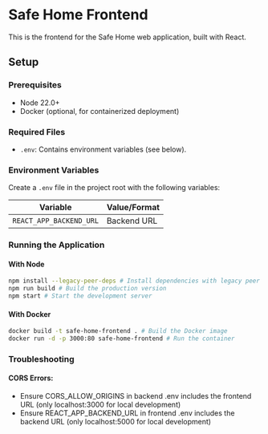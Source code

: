 # Safe Home Frontend

This is the frontend for the Safe Home web application, built with React.

## Setup

### Prerequisites
- Node 22.0+
- Docker (optional, for containerized deployment)

### Required Files
- `.env`: Contains environment variables (see below).

### Environment Variables
Create a `.env` file in the project root with the following variables:

| Variable                | Value/Format |
|-------------------------|--------------|
| `REACT_APP_BACKEND_URL` | Backend URL  |

### Running the Application

#### With Node
```bash
npm install --legacy-peer-deps # Install dependencies with legacy peer deps
npm run build # Build the production version
npm start # Start the development server
```

#### With Docker
```bash
docker build -t safe-home-frontend . # Build the Docker image
docker run -d -p 3000:80 safe-home-frontend # Run the container
```

### Troubleshooting

#### CORS Errors:

- Ensure CORS_ALLOW_ORIGINS in backend .env includes the frontend URL (only localhost:3000 for local development)
- Ensure REACT_APP_BACKEND_URL in frontend .env includes the backend URL (only localhost:5000 for local development)
